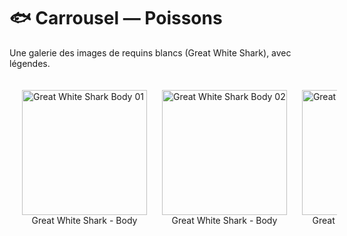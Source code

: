 # 🐟 Carrousel — Poissons

Une galerie des images de requins blancs (Great White Shark), avec légendes.

<div style="overflow-x: scroll; white-space: nowrap; width: 100%; padding: 10px;">

<!-- Great White Shark — Body -->
<div style="display: inline-block; margin: 10px;">
  <img src="./assets/fish/great_white_shark/body/body_great_white_shark01.jpg" alt="Great White Shark Body 01" style="height: 200px;">
  <div style="text-align: center;">Great White Shark - Body</div>
</div>
<div style="display: inline-block; margin: 10px;">
  <img src="./assets/fish/great_white_shark/body/body_great_white_shark02.jpg" alt="Great White Shark Body 02" style="height: 200px;">
  <div style="text-align: center;">Great White Shark - Body</div>
</div>

<!-- Great White Shark — Face -->
<div style="display: inline-block; margin: 10px;">
  <img src="./assets/fish/great_white_shark/face/face_great_white_shark01.jpg" alt="Great White Shark Face 01" style="height: 200px;">
  <div style="text-align: center;">Great White Shark - Face</div>
</div>
<div style="display: inline-block; margin: 10px;">
  <img src="./assets/fish/great_white_shark/face/face_great_white_shark02.jpg" alt="Great White Shark Face 02" style="height: 200px;">
  <div style="text-align: center;">Great White Shark - Face</div>
</div>

</div>


